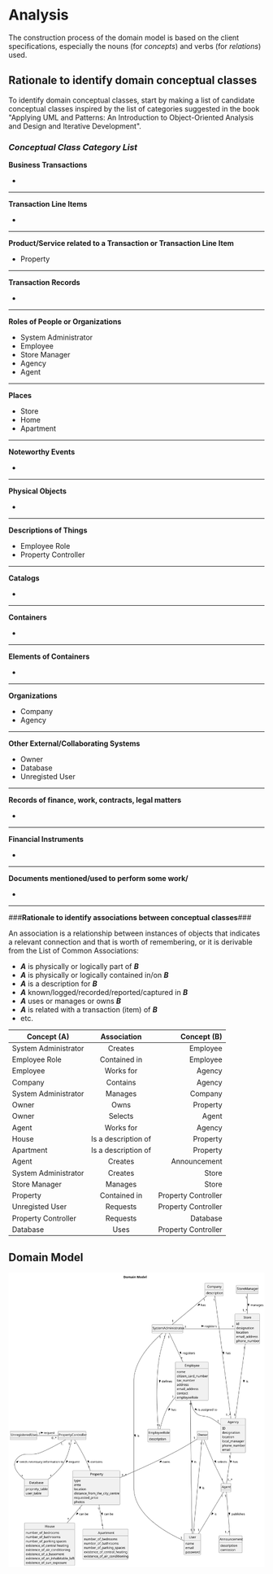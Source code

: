 # Analysis

The construction process of the domain model is based on the client specifications, especially the nouns (for _concepts_) and verbs (for _relations_) used. 

## Rationale to identify domain conceptual classes ##
To identify domain conceptual classes, start by making a list of candidate conceptual classes inspired by the list of categories suggested in the book "Applying UML and Patterns: An Introduction to Object-Oriented Analysis and Design and Iterative Development". 


### _Conceptual Class Category List_ ###

**Business Transactions**

*

---

**Transaction Line Items**

*

---

**Product/Service related to a Transaction or Transaction Line Item**

* Property

---


**Transaction Records**

*  

---  


**Roles of People or Organizations**

* System Administrator
* Employee
* Store Manager
* Agency
* Agent

---


**Places**

* Store
* Home
* Apartment

---

**Noteworthy Events**

* 

---


**Physical Objects**

*

---


**Descriptions of Things**

* Employee Role
* Property Controller


---


**Catalogs**

*  

---


**Containers**

*  

---


**Elements of Containers**

*  

---


**Organizations**

* Company
* Agency 

---

**Other External/Collaborating Systems**

*  Owner
*  Database
*  Unregisted User


---


**Records of finance, work, contracts, legal matters**

* 

---


**Financial Instruments**

*  

---


**Documents mentioned/used to perform some work/**

* 
---



###**Rationale to identify associations between conceptual classes**###

An association is a relationship between instances of objects that indicates a relevant connection and that is worth of remembering, or it is derivable from the List of Common Associations: 

+ **_A_** is physically or logically part of **_B_**
+ **_A_** is physically or logically contained in/on **_B_**
+ **_A_** is a description for **_B_**
+ **_A_** known/logged/recorded/reported/captured in **_B_**
+ **_A_** uses or manages or owns **_B_**
+ **_A_** is related with a transaction (item) of **_B_**
+ etc.



| Concept (A) 		         |   Association   	   |         Concept (B) |
|------------------------|:-------------------:|--------------------:|
| System Administrator  	 |     Creates   	     |            Employee |
| Employee Role          |  Contained in   	   |            Employee |
| Employee               |   Works for    	    |              Agency |
| Company                |      Contains       |              Agency |
| System Administrator   |       Manages       |             Company |
| Owner                  |        Owns         |            Property |
| Owner                  |       Selects       |               Agent |
| Agent                  |      Works for      |              Agency |
| House                  | Is a description of |            Property |
| Apartment              | Is a description of |            Property |
| Agent                  |       Creates       |        Announcement |
| System Administrator   |       Creates       |               Store |
| Store Manager          |       Manages       |               Store |
| Property               |    Contained in     | Property Controller |
| Unregisted User        |      Requests       | Property Controller |
| Property Controller    |      Requests       |            Database |
| Database               |        Uses         | Property Controller |








## Domain Model

![Domain Model](svg/project-domain-model.svg)



